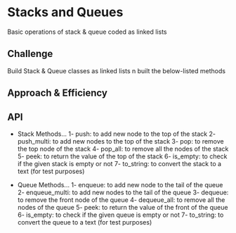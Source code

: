 # Stacks and Queues

Basic operations of stack & queue coded as linked lists

## Challenge

Build Stack & Queue classes as linked lists n built the below-listed methods

## Approach & Efficiency
<!-- What approach did you take? Why? What is the Big O space/time for this approach? -->

## API

- Stack Methods...
  1- push: to add new node to the top of the stack
  2- push_multi: to add new nodes to the top of the stack
  3- pop: to remove the top node of the stack
  4- pop_all: to remove all the nodes of the stack
  5- peek: to return the value of the top of the stack
  6- is_empty: to check if the given stack is empty or not
  7- to_string: to convert the stack to a text (for test purposes)

- Queue Methods...
  1- enqueue: to add new node to the tail of the queue
  2- enqueue_multi: to add new nodes to the tail of the queue
  3- dequeue: to remove the front node of the queue
  4- dequeue_all: to remove all the nodes of the queue
  5- peek: to return the value of the front of the queue
  6- is_empty: to check if the given queue is empty or not
  7- to_string: to convert the queue to a text (for test purposes)
